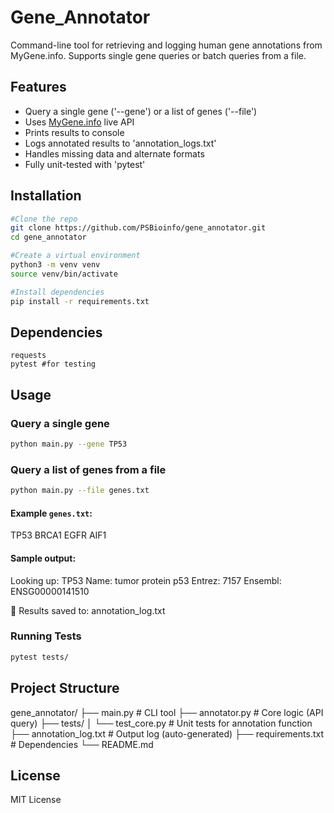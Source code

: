 # Gene_Annotator
Command-line tool for retrieving and logging human gene annotations from MyGene.info. Supports single gene queries or batch queries from a file.

## Features
- Query a single gene ('--gene') or a list of genes ('--file')
- Uses [MyGene.info](https://mygene.info) live API
- Prints results to console
- Logs annotated results to 'annotation_logs.txt'
- Handles missing data and alternate formats
- Fully unit-tested with 'pytest'

## Installation

```bash
#Clone the repo
git clone https://github.com/PSBioinfo/gene_annotator.git
cd gene_annotator

#Create a virtual environment
python3 -m venv venv
source venv/bin/activate

#Install dependencies
pip install -r requirements.txt
```

## Dependencies
```
requests
pytest #for testing
```

## Usage

### Query a single gene
```bash
python main.py --gene TP53
```

### Query a list of genes from a file
```bash
python main.py --file genes.txt
```
#### Example ```genes.txt```:

TP53
BRCA1
EGFR
AIF1

#### Sample output:

Looking up: TP53
Name: tumor protein p53
Entrez: 7157
Ensembl: ENSG00000141510

📝 Results saved to: annotation_log.txt

### Running Tests

```bash
pytest tests/
```

## Project Structure
gene_annotator/
├── main.py               # CLI tool
├── annotator.py          # Core logic (API query)
├── tests/
│   └── test_core.py      # Unit tests for annotation function
├── annotation_log.txt    # Output log (auto-generated)
├── requirements.txt      # Dependencies
└── README.md 

## License
MIT License
